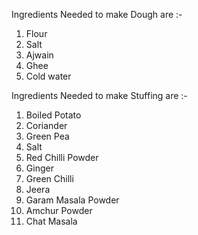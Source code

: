 Ingredients Needed to make Dough are :-
1) Flour
2) Salt
3) Ajwain
4) Ghee
5) Cold water

Ingredients Needed to make Stuffing are :-
1) Boiled Potato
2) Coriander
3) Green Pea
4) Salt 
5) Red Chilli Powder
6) Ginger
7) Green Chilli
8) Jeera
9) Garam Masala Powder
10) Amchur Powder
11) Chat Masala